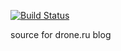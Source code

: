 [![Build Status](https://travis-ci.org/droneru/drone.ru.svg?branch=master)](https://travis-ci.org/droneru/drone.ru)

source for drone.ru blog
